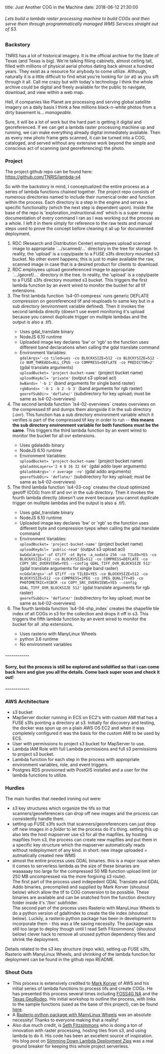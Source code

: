 title: Just Another COG in the Machine
date: 2018-06-12 21:30:00

<h6>
  Lets build a lambda raster processing machine to build COGs and then serve them through programmatically managed WMS Services straight out of S3.
</h6>
<div class="blog_content">
  <h3>Backstory</h3>
  <p>
    TNRIS has a lot of historical imagery. It is the official archive for the State of Texas (and Texas is big). We're talking filiing cabinets, almost ceiling tall, filled with millions of physical aerial photos dating back almost a hundred years. They exist as a resource for anybody to come utilize. Although, naturally it is a little difficult to find what you're looking for (or at) as you sift through it all. Call me crazy but with today's technology I think the whole archive could be digital and freely available for the public to navigate, download, and view within a web map.
  </p>
  <p>
    Hell, if companies like Planet are processing and serving global satellite imagery on a daily basis I think a few millions black-n-white photos from a dirty basement is... <i class="italic">manageable</i>.
  </p>
  <p>
    Sure, it will be a lot of work but the hard part is getting it digital and georeferenced. If we can get a lambda raster processing machine up and running, we can make everything already digital immediately available. Then as every new photo frame gets scanned, it can be turned into a COG, cataloged, and served without any extensive work beyond the simple and conscious act of scanning (and georeferencing) the photo.
  </p>

  <h3>Project</h3>
  <p>
    The project github repo can be found here: <a href="https://github.com/TNRIS/lambda-s4">https://github.com/TNRIS/lambda-s4</a>
  </p>
  <p>
    So with the backstory in mind, I conceptualized the entire process as a series of lambda functions chained together. The project repo consists of numerous directories named to include their numerical order and function within the process. Each directory is a step in the engine and serves a specific functionality (which the next step is dependent upon). Inside the base of the repo is 'exploration_instructional.md' which is a super messy documentation of every command I ran as I was working out the process as a whole. I left it in there simply for reference to the raw tests and manual steps used to prove the concept before cleaning it all up for documented deployment.
  </p>
  <p>
    <ol>
      <li>RDC (Research and Distribution Center) employees upload scanned image to appropriate `.../scanned/...` directory in the tree for storage. In reality, the 'upload' is a copy/paste to a FUSE s3fs directory mounted s3 bucket. No other event happens; this is just to make available the raw, scanned image in case that is a desired product for clients to download.</li>
      <li>RDC employees upload georeferenced image to appropriate `.../georef/...` directory in the tree. In reality, the 'upload' is a copy/paste to a FUSE s3fs directory mounted s3 bucket. This triggers the first lambda function by an event wired to monitor the bucket for all tif extensions.</li>
      <li>The first lambda function `ls4-01-compress` runs generic DEFLATE compression on georeferenced tif and reuploads to same key but in a sub directory (environment variable defined). Then it invokes the second lambda directly (doesn't use event monitoring it's upload because you cannot duplicate trigger on mulitple lambdas and the output is also a .tif).</li>
        <ul>
          <li>Uses gdal_translate binary</li>
          <li>NodeJS 6.10 runtime</li>
          <li>Uploaded image key declares 'bw' or 'rgb' so the function uses different band declarations when calling the gdal translate command</li>
          <li>Environment Variables:<br/>
                <code>gdalArgs='-co tiled=yes -co BLOCKXSIZE=512 -co BLOCKYSIZE=512 -co NUM_THREADS=ALL_CPUS -co COMPRESS=DEFLATE -co PREDICTOR=2'</code> (gdal translate arguments)<br/>
                <code>uploadBucket= 'project-bucket-name'</code> (project bucket name)<br/>
                <code>uploadKeyAcl= 'private'</code> (output s3 upload acl)<br/>
                <code>bwBands= '-b 1'</code> (band arguments for single band raster)<br/>
                <code>rgbBands= '-b 1 -b 2 -b 3'</code> (band arguments for rgb raster)<br/>
                <code>georefSubDir= 'deflate/'</code> (subdirectory for key upload; must be same as ls4-02-overviews)</li>
        </ul>
      <li>The second lambda function `ls4-02-overviews` creates overviews on the compressed tif and dumps them alongside it in the sub directory (.ovr). This function has a sub directory environment variable which it verifies is part of the compressed tif key in order to run -- <b>this means the sub directory environment variable for both functions must be the same</b>. This triggers the third lambda function by an event wired to monitor the bucket for all ovr extensions.</li>
        <ul>
          <li>Uses gdaladdo binary</li>
          <li>NodeJS 6.10 runtime</li>
          <li>Environment Variables:<br/>
                <code>uploadBucket= 'project-bucket-name'</code> (project bucket name)<br/>
                <code>gdaladdoLayers='2 4 8 16 32 64'</code> (gdal addo layer arguments)<br/>
                <code>gdaladdoArgs='-r average -ro'</code> (gdal addo arguments)<br/>
                <code>georefSubDir= 'deflate/'</code> (subdirectory for key upload; must be same as ls4-02-overviews)</li>
        </ul>
      <li>The third lambda function `ls4-03-cog` creates the cloud optimized geotiff (COG) from tif and ovr in the sub directory. Then it invokes the fourth lambda directly (doesn't use event because you cannot duplicate trigger on mulitple lambdas and the output is also a .tif).</li>
        <ul>
          <li>Uses gdal_translate binary</li>
          <li>NodeJS 6.10 runtime</li>
          <li>Uploaded image key declares 'bw' or 'rgb' so the function uses different byte and compression tyeps when calling the gdal translate command</li>
          <li>Environment Variables:<br/>
                <code>uploadBucket= 'project-bucket-name'</code> (project bucket name)<br/>
                <code>uploadKeyAcl= 'public-read'</code> (output s3 upload acl)<br/>
                <code>bwGdalArgs='-of GTiff -ot Byte -a_nodata 256 -co TILED=YES -co BLOCKXSIZE=512 -co BLOCKYSIZE=512 -co COMPRESS=DEFLATE -co COPY_SRC_OVERVIEWS=YES --config GDAL_TIFF_OVR_BLOCKSIZE 512'</code> (gdal translate arguments for single band raster)<br/>
                <code>ncGdalArgs='-of GTiff -co TILED=YES -co BLOCKXSIZE=512 -co BLOCKYSIZE=512 -co COMPRESS=JPEG -co JPEG_QUALITY=85 -co PHOTOMETRIC=YCBCR -co COPY_SRC_OVERVIEWS=YES --config GDAL_TIFF_OVR_BLOCKSIZE 512'</code> (gdal translate arguments for rgb raster)<br/>
                <code>georefSubDir= 'deflate/'</code> (subdirectory for key upload; must be same as ls4-02-overviews)</li>
        </ul>
      <li>The fourth lambda function `ls4-04-shp_index` creates the shapefile tile index of all COGs in s3 for the collection and drops it off in s3. This triggers the fifth lambda function by an event wired to monitor the bucket for all .shp extensions.</li>
        <ul>
          <li>Uses rasterio with ManyLinux Wheels</li>
          <li>python 3.6 runtime</li>
          <li>No environment variables</li>
        </ul>
    </ol>
  </p>

  <h4> ------------ </h4>
  <h4>Sorry, but the process is still be explored and solidified so that i can come back here and give you all the details. Come back super soon and check it out!</h4>
  <h4> ------------ </h4>

  <h3>AWS Architecture</h3>
  <p>
    <ul>
      <li>s3 bucket</li>
      <li>MapServer docker running in ECS on EC2's with custom AMI that has a FUSE s3fs pointing a directory at s3. Initially for discovery and testing, the docker was spun up on a plain AWS OS EC2 and when it was completely configured it was the basis for the custom AMI to be used by ECS.</li>
      <li>User with permissions to project s3 bucket for MapServer to use.</li>
      <li>Lambda IAM Role with full Lambda permissions and full s3 permissions to project s3 bucket.</li>
      <li>Lambda function for each step in the process with appropriate environment variables, role, and event triggers.</li>
      <li>Postgres RDS provisioned with PostGIS installed and a user for the lambda functions to utilize.</li>
    </ul>
  </p>

  <h3>Hurdles</h3>
  <p>
    The main hurdles that needed ironing out were:
    <ul>
      <li>s3 key structures which organize the tifs so that scanners/georeferencers can drop off new images and the process can consistently handle them.</li>
      <li>setting up FUSE s3fs such that scanners/georeferencers can just drop off new images <i class="italic">in a folder</i> to let the process do it's thing. setting this up also lets the host mapserver use s3 for all the mapfiles. by hosting mapfiles from s3, the process can create new mapfiles and put them in a specific key structure which the mapserver automatically reads without redeployment of any kind. in short: new image uploaded = autmatically created new WMS</li>
      <li>almost the entire process uses GDAL binaries. this is a major issue when it comes to serverless lambda as the size of these binaries are waaaaaay too large for the compressed 50 MB function upload limit (or 250 MB uncompressed via the more forgiving s3 route).<br />The first part of the process used indepedent GDAL Translate and GDAL Addo binaries, precompiled and supplied by Mark Korver (shoutout below) which allow the tif to COG conversion to be possible. These binaries are available and can be snatched from the function directory folder inside it's '/bin' subfolder.<br />The second part of the process uses Rasterio with ManyLinux Wheels to do a python version of gdaltindex to create the tile index (shoutout below). Luckily, a rasterio python package has been in development to incorporate them - this was a life saving necessity. The package was still too large to deploy though until I read Seth Fitzsimmons' (shoutout below) clever hack to remove all unused python dependency files and shrink the deployment.</li>
    </ul>
    Details related to the s3 key structure (repo wiki), setting up FUSE s3fs, Rasterio with ManyLinux Wheels, and shrinking of the lambda function for deployment can be found in the github repo README.
  </p>

  <h3>Shout Outs</h3>
  <p>
    <ul>
      <li>This process is extensively credited to <a href="https://github.com/mwkorver">Mark Korver</a> of AWS and his initial series of lambda functions to process tifs and create COGs. He has presented this process several times including <a href="https://2018.foss4g-na.org/">FOSS4G NA</a> and the <a href="https://tnris.org/georodeo/2018/">Texas GeoRodeo</a>. His initial workshop to outline the process, with links to the sample functions (used as the base of this project), can be found <a href="https://github.com/mwkorver/lambda-gdal_translate-cli">here</a>.</li>
      <li>A <a href="https://github.com/mapbox/rasterio/issues/942">Rasterio python package with ManyLinux Wheels</a> was an absolute necessity! Thanks to everyone making that a reality!</li>
      <li>Also due much credit, is <a href="https://github.com/mojodna">Seth Fitzsimmons</a> who is doing a ton of innovation with raster processing, hosting tiles from s3, and using lambda to do it. His code has been an excellent source of inspiration. His blog post on <a href="https://medium.com/@mojodna/slimming-down-lambda-deployment-zips-b3f6083a1dff">Slimming Down Lambda Deployment Zips</a> was a real ground breaker for keeping this whole project serverless.</li>
    </ul>
  </p>
</div>
